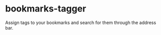 bookmarks-tagger
================

Assign tags to your bookmarks and search for them through the address bar.
